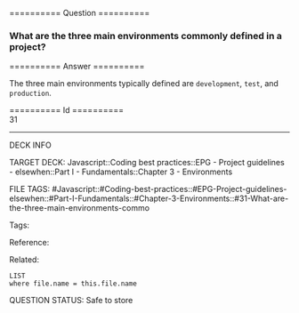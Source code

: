 ========== Question ==========  

### What are the three main environments commonly defined in a project?  

========== Answer ==========  

The three main environments typically defined are `development`, `test`, and `production`.

========== Id ==========  
31

---

DECK INFO

TARGET DECK: Javascript::Coding best practices::EPG - Project guidelines - elsewhen::Part I - Fundamentals::Chapter 3 - Environments

FILE TAGS: #Javascript::#Coding-best-practices::#EPG-Project-guidelines-elsewhen::#Part-I-Fundamentals::#Chapter-3-Environments::#31-What-are-the-three-main-environments-commo

Tags:

Reference:

Related:

```dataview
LIST
where file.name = this.file.name
```

QUESTION STATUS: Safe to store
